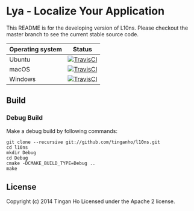 
Lya - Localize Your Application
==============

This README is for the developing version of L10ns. Please checkout the master branch to see the current stable source code.


Operating system | Status
---------------- | ----------
Ubuntu | [![TravisCI](https://img.shields.io/travis/tinganho/lya/master.svg)](https://travis-ci.org/tinganho/lya)
macOS | [![TravisCI](https://img.shields.io/travis/tinganho/lys/master.svg)](https://travis-ci.org/tinganho/lya)
Windows | [![TravisCI](https://img.shields.io/travis/tinganho/lys/master.svg)](https://travis-ci.org/tinganho/lya)

## Build

### Debug Build
Make a debug build by following commands:
```
git clone --recursive git://github.com/tinganho/l10ns.git
cd l10ns
mkdir Debug
cd Debug
cmake -DCMAKE_BUILD_TYPE=Debug ..
make
```
## License
Copyright (c) 2014 Tingan Ho
Licensed under the Apache 2 license.

